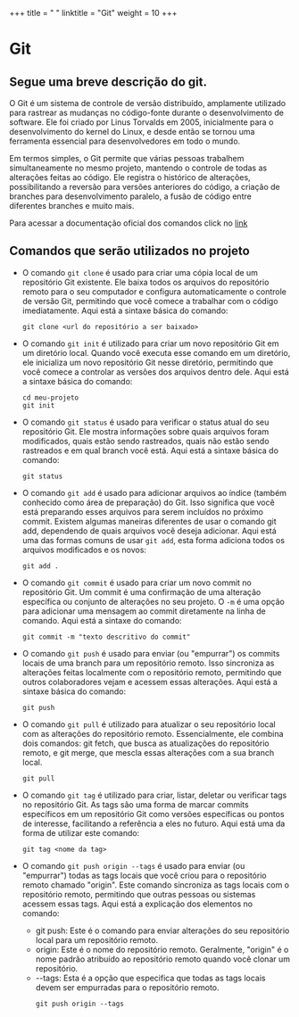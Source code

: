 +++
title = " "
linktitle = "Git"
weight = 10
+++
# Git
## Segue uma breve descrição do git.
O Git é um sistema de controle de versão distribuído, amplamente utilizado para rastrear as mudanças no código-fonte durante o desenvolvimento de software. Ele foi criado por Linus Torvalds em 2005, inicialmente para o desenvolvimento do kernel do Linux, e desde então se tornou uma ferramenta essencial para desenvolvedores em todo o mundo.

Em termos simples, o Git permite que várias pessoas trabalhem simultaneamente no mesmo projeto, mantendo o controle de todas as alterações feitas ao código. Ele registra o histórico de alterações, possibilitando a reversão para versões anteriores do código, a criação de branches para desenvolvimento paralelo, a fusão de código entre diferentes branches e muito mais.

Para acessar a documentação oficial dos comandos click no [link](https://docs.gitlab.com/ee/gitlab-basics/start-using-git.html) 

## Comandos que serão utilizados no projeto

* O comando `git clone` é usado para criar uma cópia local de um repositório Git existente. Ele baixa todos os arquivos do repositório remoto para o seu computador e configura automaticamente o controle de versão Git, permitindo que você comece a trabalhar com o código imediatamente. Aqui está a sintaxe básica do comando:

    ```
    git clone <url do repositório a ser baixado>
    ```
* O comando `git init` é utilizado para criar um novo repositório Git em um diretório local. Quando você executa esse comando em um diretório, ele inicializa um novo repositório Git nesse diretório, permitindo que você comece a controlar as versões dos arquivos dentro dele. Aqui está a sintaxe básica do comando:
    ```
    cd meu-projeto
    git init
    ```
* O comando `git status` é usado para verificar o status atual do seu repositório Git. Ele mostra informações sobre quais arquivos foram modificados, quais estão sendo rastreados, quais não estão sendo rastreados e em qual branch você está. Aqui está a sintaxe básica do comando:
    ```
    git status
    ```
* O comando `git add` é usado para adicionar arquivos ao índice (também conhecido como área de preparação) do Git. Isso significa que você está preparando esses arquivos para serem incluídos no próximo commit. Existem algumas maneiras diferentes de usar o comando git add, dependendo de quais arquivos você deseja adicionar. Aqui está uma das formas comuns de usar `git add`, esta forma adiciona todos os arquivos modificados e os novos:
    ```
    git add .
    ```
* O comando `git commit` é usado para criar um novo commit no repositório Git. Um commit é uma confirmação de uma alteração específica ou conjunto de alterações no seu projeto. O `-m` é uma opção para adicionar uma mensagem ao commit diretamente na linha de comando. Aqui está a sintaxe do comando:
    ```
    git commit -m "texto descritivo do commit"
    ```
* O comando `git push` é usado para enviar (ou "empurrar") os commits locais de uma branch para um repositório remoto. Isso sincroniza as alterações feitas localmente com o repositório remoto, permitindo que outros colaboradores vejam e acessem essas alterações. Aqui está a sintaxe básica do comando:
    ```
    git push
    ```
* O comando `git pull` é utilizado para atualizar o seu repositório local com as alterações do repositório remoto. Essencialmente, ele combina dois comandos: git fetch, que busca as atualizações do repositório remoto, e git merge, que mescla essas alterações com a sua branch local.
    ```
    git pull
    ```
* O comando `git tag` é utilizado para criar, listar, deletar ou verificar tags no repositório Git. As tags são uma forma de marcar commits específicos em um repositório Git como versões específicas ou pontos de interesse, facilitando a referência a eles no futuro. Aqui está uma da forma de utilizar este comando:
    ```
    git tag <nome da tag>
    ```
* O comando `git push origin --tags` é usado para enviar (ou "empurrar") todas as tags locais que você criou para o repositório remoto chamado "origin". Este comando sincroniza as tags locais com o repositório remoto, permitindo que outras pessoas ou sistemas acessem essas tags.
Aqui está a explicação dos elementos no comando:

  * git push: Este é o comando para enviar alterações do seu repositório local para um repositório remoto.
  * origin: Este é o nome do repositório remoto. Geralmente, "origin" é o nome padrão atribuído ao repositório remoto quando você clonar um repositório.
  * --tags: Esta é a opção que especifica que todas as tags locais devem ser empurradas para o repositório remoto.
    ```
    git push origin --tags
    ```
